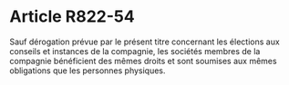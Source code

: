 # Article R822-54

Sauf dérogation prévue par le présent titre concernant les élections aux conseils et instances de la compagnie, les sociétés membres de la compagnie bénéficient des mêmes droits et sont soumises aux mêmes obligations que les personnes physiques.